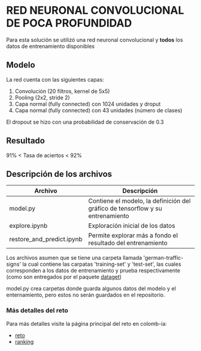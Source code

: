 # RED NEURONAL CONVOLUCIONAL DE POCA PROFUNDIDAD
Para esta solución se utilizó una red neuronal convolucional y **todos** los datos de entrenamiento 
disponibles

## Modelo
La red cuenta con las siguientes capas:
1. Convolución (20 filtros, kernel de 5x5)
2. Pooling (2x2, stride 2)
3. Capa normal (fully connected) con 1024 unidades y droput
4. Capa normal (fully connected) con 43 unidades (número de clases)
    
El dropout se hizo con una probabilidad de conservación de 0.3
## Resultado

91% < Tasa de aciertos < 92%

## Descripción de los archivos

| Archivo | Descripción|
| - | - |
| model.py | Contiene el modelo, la definición del gráfico de tensorflow y su entrenamiento |
| explore.ipynb | Exploración inicial de los datos |
| restore_and_predict.ipynb | Permite explorar más a fondo el resultado del entrenamiento | 

Los archivos asumen que se tiene una carpeta llamada 'german-traffic-signs' la cual contiene 
las carpatas 'training-set' y 'test-set', las cuales corresponden a los datos de entrenamiento 
y prueba respectivamente (como son entregados por el paquete [dataget](https://github.com/cgarciae/dataget))

model.py crea carpetas donde guarda algunos datos del modelo y el enternamiento, pero estos no 
serán guardados en el repositorio.

### Más detalles del reto 
Para más detalles visite la página principal del reto en colomb-ia:
* [reto](https://github.com/colomb-ia/supervised-avanzado-german-traffic-signs)
* [ranking](https://github.com/colomb-ia/supervised-avanzado-german-traffic-signs/blob/master/ranking.md)

    


